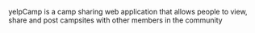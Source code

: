 yelpCamp is a camp sharing web application that allows people to view, share and post campsites with other members in the community
